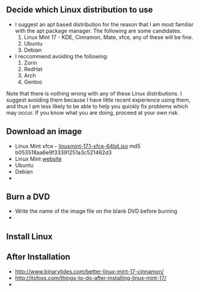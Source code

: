 ## Decide which Linux distribution to use
* I suggest an apt based distribution for the reason that I am most familiar with the apt package manager. The following are some candidates.
  1. Linux Mint 17 - KDE, Cinnamon, Mate, xfce, any of these will be fine.
  1. Ubuntu
  1. Debian
* I reccommend avoiding the following:
  1. Zorin
  1. RedHat
  1. Arch
  1. Gentoo

Note that there is nothing wrong with any of these Linux distributions. I suggest avoiding them because I have little recent experience using them, and thus I am less likely to be able to help you quickly fix problems which may occur. If you know what you are doing, proceed at your own risk.

## Download an image
* Linux Mint xfce - [linuxmint-17.1-xfce-64bit.iso](http://einstein.lan/files/linuxmint-17.1-xfce-64bit.iso) md5 b053518aa6e9f33391251a3c521462d3
* Linux Mint [website](http://www.linuxmint.com)
* Ubuntu
* Debian
* 

## Burn a DVD
* Write the name of the image file on the blank DVD before burning
* 

## Install Linux

## After Installation
* http://www.binarytides.com/better-linux-mint-17-cinnamon/
* http://itsfoss.com/things-to-do-after-installing-linux-mint-17/
* 
